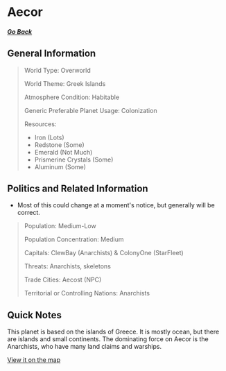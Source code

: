 # Aecor

##### [Go Back](/wiki/space#planets)

## General Information

> World Type: Overworld
>
> World Theme: Greek Islands
>
> Atmosphere Condition: Habitable
>
> Generic Preferable Planet Usage: Colonization
>
> Resources:
> - Iron (Lots)
> - Redstone (Some)
> - Emerald (Not Much)
> - Prismerine Crystals (Some)
> - Aluminum (Some)

## Politics and Related Information

* Most of this could change at a moment's notice, but generally will be correct.

> Population: Medium-Low
>
> Population Concentration: Medium
>
> Capitals: ClewBay (Anarchists) & ColonyOne (StarFleet)
>
> Threats: Anarchists, skeletons
>
> Trade Cities: Aecost (NPC)
>
> Territorial or Controlling Nations: Anarchists

## Quick Notes

This planet is based on the islands of Greece. It is mostly ocean, but there are islands and small continents. The dominating force on Aecor is the Anarchists, who have many land claims and warships.

[View it on the map](https://dynmap.starlegacy.net/?worldname=Aecor)
